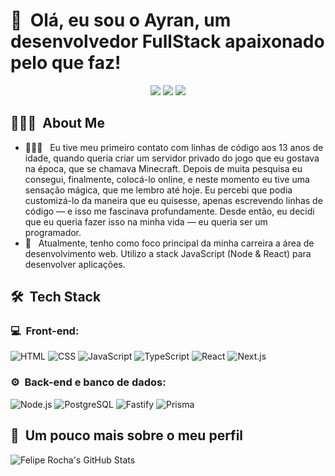 <h1>👋 &nbsp;Olá, eu sou o Ayran, um desenvolvedor FullStack apaixonado pelo que faz!</h1>
<p align="center">
<a href="https://instagram.com/ayranoliveira_" target="_blank"><img src="https://img.shields.io/badge/-ayranoliveira__-E4405F?style=flat-square&logo=Instagram&logoColor=white"/></a>
<a href="https://www.linkedin.com/in/ayran-oliveira-258499291" target="_blank"><img src="https://img.shields.io/badge/-Ayran%20Oliveira-0077B5?style=flat-square&logo=Linkedin&logoColor=white"/></a>
<a href="mailto:ayranoliveira1@gmail.com" target="_blank"><img src="https://img.shields.io/badge/-ayranoliveira1@gmail.com-D14836?style=flat-square&logo=Gmail&logoColor=white"/></a>
</p>

<h2> 👨🏻‍💻 &nbsp;About Me </h2>

- 👨🏻‍💻 &nbsp; Eu tive meu primeiro contato com linhas de código aos 13 anos de idade, quando queria criar um servidor privado do jogo que eu gostava na época, que se chamava Minecraft. Depois de muita pesquisa eu consegui, finalmente, colocá-lo online, e neste momento eu tive uma sensação mágica, que me lembro até hoje. Eu percebi que podia customizá-lo da maneira que eu quisesse, apenas escrevendo linhas de código — e isso me fascinava profundamente. Desde então, eu decidi que eu queria fazer isso na minha vida — eu queria ser um programador.
- 🚀 &nbsp; Atualmente, tenho como foco principal da minha carreira a área de desenvolvimento web. Utilizo a stack JavaScript (Node & React) para desenvolver aplicações.

<h2> 🛠 &nbsp;Tech Stack</h2>
<h3>💻 &nbsp;Front-end:</h3>

![HTML](https://img.shields.io/badge/-HTML-333333?style=flat&logo=HTML5)
![CSS](https://img.shields.io/badge/-CSS-333333?style=flat&logo=CSS3&logoColor=1572B6)
![JavaScript](https://img.shields.io/badge/-JavaScript-333333?style=flat&logo=javascript)
![TypeScript](https://img.shields.io/badge/-TypeScript-333333?style=flat&logo=typescript&logoColor=2D79C7)
![React](https://img.shields.io/badge/-React-333333?style=flat&logo=react)
![Next.js](https://img.shields.io/badge/-NextJS-333333?style=flat&logo=next.js&logoColor=fff)

<h3>⚙️ &nbsp;Back-end e banco de dados:</h3>

![Node.js](https://img.shields.io/badge/-Node.js-333333?style=flat&logo=node.js)
![PostgreSQL](https://img.shields.io/badge/-PostgreSQL-333333?style=flat&logo=postgresql)
![Fastify](https://img.shields.io/badge/-Fastify-333333?style=flat&logo=fastify&logoColor=E535AB)
![Prisma](https://img.shields.io/badge/-Prisma-333333?style=flat&logo=prisma&logoColor=fff)

<h2>🚀 &nbsp;Um pouco mais sobre o meu perfil</h2>

![Felipe Rocha's GitHub Stats](https://github-readme-stats.vercel.app/api?username=ayranoliveira1&show_icons=true&theme=dracula)
